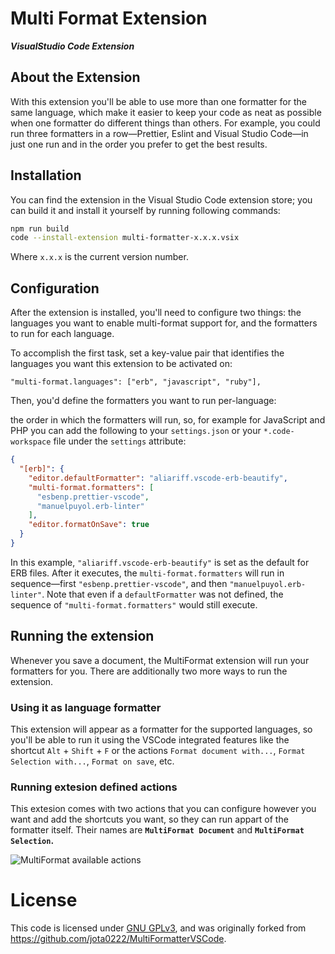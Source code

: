 # Multi Format Extension

**_VisualStudio Code Extension_**

## About the Extension

With this extension you'll be able to use more than one formatter for the same language, which make it easier to keep your code as neat as possible when one formatter do different things than others. For example, you could run three formatters in a row—Prettier, Eslint and Visual Studio Code—in just one run and in the order you prefer to get the best results.

## Installation

You can find the extension in the Visual Studio Code extension store; you can build it and install it yourself by running following commands:

```bash
npm run build
code --install-extension multi-formatter-x.x.x.vsix
```

Where `x.x.x` is the current version number.

## Configuration

After the extension is installed, you'll need to configure two things: the languages you want to enable multi-format support for, and the formatters to run for each language.

To accomplish the first task, set a key-value pair that identifies the languages you want this extension to be activated on:

```jsonc
"multi-format.languages": ["erb", "javascript", "ruby"],
```

Then, you'd define the formatters you want to run per-language:

the order in which the formatters will run, so, for example for JavaScript and PHP you can add the following to your `settings.json` or your `*.code-workspace` file under the `settings` attribute:

```json
{
  "[erb]": {
    "editor.defaultFormatter": "aliariff.vscode-erb-beautify",
    "multi-format.formatters": [
      "esbenp.prettier-vscode",
      "manuelpuyol.erb-linter"
    ],
    "editor.formatOnSave": true
  }
}
```

In this example, `"aliariff.vscode-erb-beautify"` is set as the default for ERB files. After it executes, the `multi-format.formatters` will run in sequence—first `"esbenp.prettier-vscode"`, and then `"manuelpuyol.erb-linter"`. Note that even if a `defaultFormatter` was not defined, the sequence of `"multi-format.formatters"` would still execute.

## Running the extension

Whenever you save a document, the MultiFormat extension will run your formatters for you. There are additionally two more ways to run the extension.

### Using it as language formatter

This extension will appear as a formatter for the supported languages, so you'll be able to run it using the VSCode integrated features like the shortcut `Alt` + `Shift` + `F` or the actions `Format document with...`, `Format Selection with...`, `Format on save`, etc.

### Running extesion defined actions

This extesion comes with two actions that you can configure however you want and add the shortcuts you want, so they can run appart of the formatter itself. Their names are **`MultiFormat Document`** and **`MultiFormat Selection`.**

![MultiFormat available actions](image/README/MultiFormat%20available%20actions.png)

# License

This code is licensed under [GNU GPLv3](./LICENSE), and was originally forked from https://github.com/jota0222/MultiFormatterVSCode.

